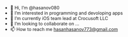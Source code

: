 - 👋 Hi, I’m @hasanov080
- 👀 I’m interested in programming and devoloping apps
- 🌱 I’m currently iOS team lead at Crocusoft LLC
- 💞️ I’m looking to collaborate on ...
- 📫 How to reach me hasanhasanov773@gmail.com

<!---
hasanov080/hasanov080 is a ✨ special ✨ repository because its `README.md` (this file) appears on your GitHub profile.
You can click the Preview link to take a look at your changes.
--->
